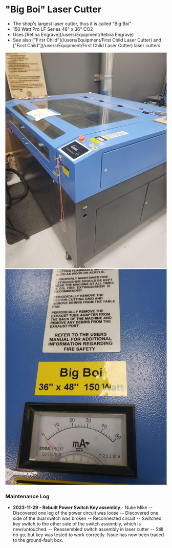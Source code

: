 # "Big Boi"  Laser Cutter

* The shop's largest laser cutter, thus it is called "Big Boi"
* 150 Watt Pro LF Series 48" x 36" CO2
* Uses [Retina Engrave](/users/Equipment/Retina Engrave)
* See also ["First Child"](/users/Equipment/First Child Laser Cutter) and ["First Child"](/users/Equipment/First Child Laser Cutter) laser cutters

![ ](images/lasercutters/big.boi.far.jpg)
![ ](images/lasercutters/big.boi.close.jpg)

### Maintenance Log
- **2023-11-29 - Rebuilt Power Switch Key assembly** - Nuke Mike
  -- Discovered one leg of the power circuit was loose
  -- Discovered one side of the dual switch was broken
  -- Reconnected circuit
  -- Switched key switch to the other side of the switch assembly, which is new/untouched.
  -- Reassembled switch assembly in laser cutter
  -- Still no go; but key was tested to work correctly. Issue has now been traced to the ground-fault box.
